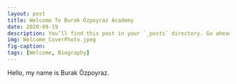 ```yaml
---
layout: post
title: Welcome To Burak Özpoyraz Academy
date: 2020-09-19
description: You’ll find this post in your `_posts` directory. Go ahead and edit it and re-build the site to see your changes. # Add post description (optional)
img: Welcome_CoverPhoto.jpeg
fig-caption: 
tags: [Welcome, Biography]
---
```


Hello, my name is Burak Özpoyraz.

